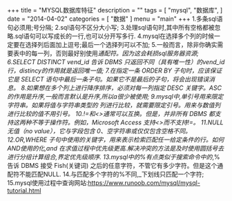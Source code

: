 +++
title = "MYSQL数据库特征"
description = ""
tags = [
    "mysql",
    "数据库",
]
date = "2014-04-02"
categories = [
    "数据"
]
menu = "main"
+++
1.多条sql语句必须用;号分隔;
2.sql语句不区分大小写;
3.处理sql语句时,其中所有空格都被忽略.sql语句可以写成长的一行,也可以分开写多行.
4.mysql在选择多个列的时候一定要在选择列后面加上逗号;最后一个选择列可以不加;
5.一般而言，除非你确实需要表中的每一列，否则最好别使用*通配符。因为这会耗损sql服务器资源;
6.SELECT DISTINCT vend_id 告诉 DBMS 只返回不同（具有唯一性）的vend_id 行，distincy的作用就是返回唯一值;
7.在指定一条 ORDER BY 子句时，应该保证它是 SELECT 语句中最后一条子句。如果它不是最后的子句，将会出现错误消息。
8.如果想在多个列上进行降序排序，必须对每一列指定 DESC 关键字。ASC的作用是升序,一般而言默认是升序,所以a很少被使用;
9.mysql中,单引号用来限定字符串。如果将值与字符串类型的
列进行比较，就需要限定引号。用来与数值列进行比较的值不用引号。
10.!=和<>通常可以互换。但是，并非所有 DBMS 都支持这两种不等于操作符。例如，Microsoft Access 支持<>而不支持!=。
11.NULL无值（no value），它与字段包含 0、空字符串或仅仅包含空格不同。
12.OR,WHERE 子句中使用的关键字，用来表示检索匹配任一给定条件的行。如何 AND使用的化,and 在求值过程中优先级更高.解决冲突的方法是及时使用圆括号去进行分组计算组合,界定优先级顺序.
13.mysql中的%有点类似于搜索命令中的*,%告诉 DBMS 接受 Fish(关键词) 之后的任意字符，不管它有多少字符。但是这个通配符不能匹配NULL.
14.与匹配多个字符的%不同,_下划线只匹配一个字符;
15.mysql使用过程中查询网站:https://www.runoob.com/mysql/mysql-tutorial.html